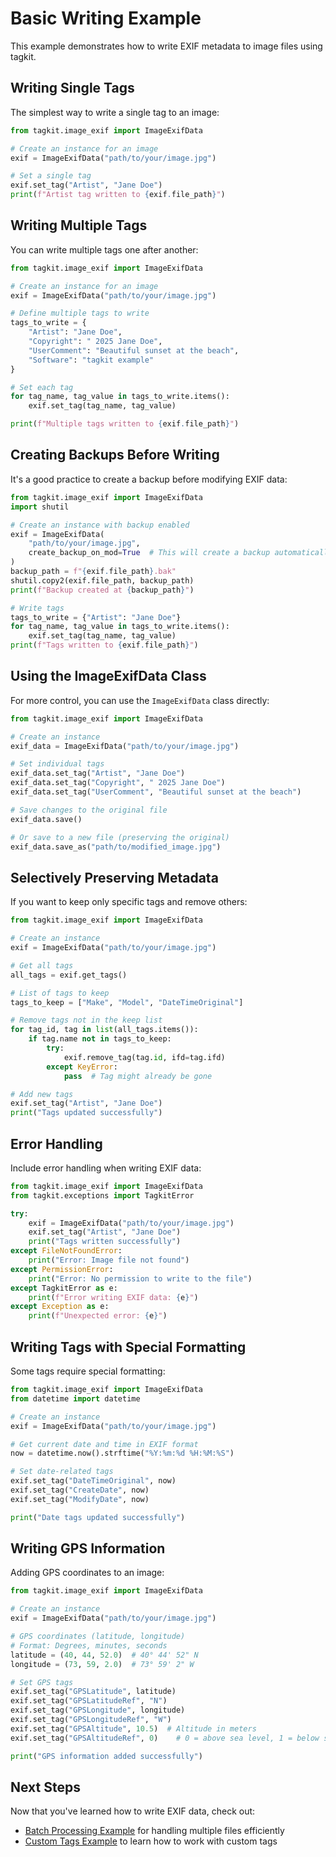 # Basic Writing Example

This example demonstrates how to write EXIF metadata to image files using tagkit.

## Writing Single Tags

The simplest way to write a single tag to an image:

```python
from tagkit.image_exif import ImageExifData

# Create an instance for an image
exif = ImageExifData("path/to/your/image.jpg")

# Set a single tag
exif.set_tag("Artist", "Jane Doe")
print(f"Artist tag written to {exif.file_path}")
```

## Writing Multiple Tags

You can write multiple tags one after another:

```python
from tagkit.image_exif import ImageExifData

# Create an instance for an image
exif = ImageExifData("path/to/your/image.jpg")

# Define multiple tags to write
tags_to_write = {
    "Artist": "Jane Doe",
    "Copyright": " 2025 Jane Doe",
    "UserComment": "Beautiful sunset at the beach",
    "Software": "tagkit example"
}

# Set each tag
for tag_name, tag_value in tags_to_write.items():
    exif.set_tag(tag_name, tag_value)

print(f"Multiple tags written to {exif.file_path}")
```

## Creating Backups Before Writing

It's a good practice to create a backup before modifying EXIF data:

```python
from tagkit.image_exif import ImageExifData
import shutil

# Create an instance with backup enabled
exif = ImageExifData(
    "path/to/your/image.jpg",
    create_backup_on_mod=True  # This will create a backup automatically
)
backup_path = f"{exif.file_path}.bak"
shutil.copy2(exif.file_path, backup_path)
print(f"Backup created at {backup_path}")

# Write tags
tags_to_write = {"Artist": "Jane Doe"}
for tag_name, tag_value in tags_to_write.items():
    exif.set_tag(tag_name, tag_value)
print(f"Tags written to {exif.file_path}")
```

## Using the ImageExifData Class

For more control, you can use the `ImageExifData` class directly:

```python
from tagkit.image_exif import ImageExifData

# Create an instance
exif_data = ImageExifData("path/to/your/image.jpg")

# Set individual tags
exif_data.set_tag("Artist", "Jane Doe")
exif_data.set_tag("Copyright", " 2025 Jane Doe")
exif_data.set_tag("UserComment", "Beautiful sunset at the beach")

# Save changes to the original file
exif_data.save()

# Or save to a new file (preserving the original)
exif_data.save_as("path/to/modified_image.jpg")
```

## Selectively Preserving Metadata

If you want to keep only specific tags and remove others:

```python
from tagkit.image_exif import ImageExifData

# Create an instance
exif = ImageExifData("path/to/your/image.jpg")

# Get all tags
all_tags = exif.get_tags()

# List of tags to keep
tags_to_keep = ["Make", "Model", "DateTimeOriginal"]

# Remove tags not in the keep list
for tag_id, tag in list(all_tags.items()):
    if tag.name not in tags_to_keep:
        try:
            exif.remove_tag(tag.id, ifd=tag.ifd)
        except KeyError:
            pass  # Tag might already be gone

# Add new tags
exif.set_tag("Artist", "Jane Doe")
print("Tags updated successfully")
```

## Error Handling

Include error handling when writing EXIF data:

```python
from tagkit.image_exif import ImageExifData
from tagkit.exceptions import TagkitError

try:
    exif = ImageExifData("path/to/your/image.jpg")
    exif.set_tag("Artist", "Jane Doe")
    print("Tags written successfully")
except FileNotFoundError:
    print("Error: Image file not found")
except PermissionError:
    print("Error: No permission to write to the file")
except TagkitError as e:
    print(f"Error writing EXIF data: {e}")
except Exception as e:
    print(f"Unexpected error: {e}")
```

## Writing Tags with Special Formatting

Some tags require special formatting:

```python
from tagkit.image_exif import ImageExifData
from datetime import datetime

# Create an instance
exif = ImageExifData("path/to/your/image.jpg")

# Get current date and time in EXIF format
now = datetime.now().strftime("%Y:%m:%d %H:%M:%S")

# Set date-related tags
exif.set_tag("DateTimeOriginal", now)
exif.set_tag("CreateDate", now)
exif.set_tag("ModifyDate", now)

print("Date tags updated successfully")
```

## Writing GPS Information

Adding GPS coordinates to an image:

```python
from tagkit.image_exif import ImageExifData

# Create an instance
exif = ImageExifData("path/to/your/image.jpg")

# GPS coordinates (latitude, longitude)
# Format: Degrees, minutes, seconds
latitude = (40, 44, 52.0)  # 40° 44' 52" N
longitude = (73, 59, 2.0)  # 73° 59' 2" W

# Set GPS tags
exif.set_tag("GPSLatitude", latitude)
exif.set_tag("GPSLatitudeRef", "N")
exif.set_tag("GPSLongitude", longitude)
exif.set_tag("GPSLongitudeRef", "W")
exif.set_tag("GPSAltitude", 10.5)  # Altitude in meters
exif.set_tag("GPSAltitudeRef", 0)    # 0 = above sea level, 1 = below sea level

print("GPS information added successfully")
```

## Next Steps

Now that you've learned how to write EXIF data, check out:

- [Batch Processing Example](batch_processing.md) for handling multiple files efficiently
- [Custom Tags Example](custom_tags.md) to learn how to work with custom tags

